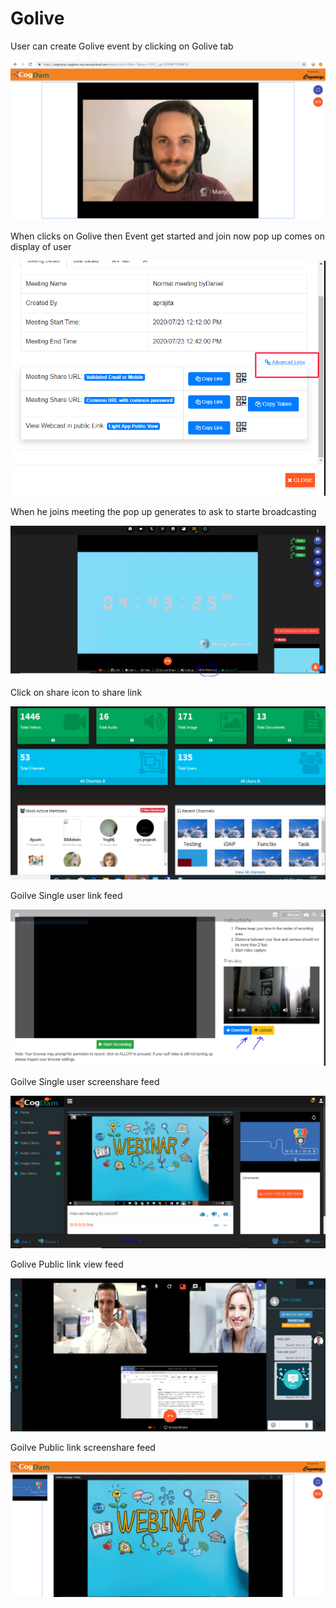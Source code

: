 # Golive

User can create Golive event by clicking on Golive tab 

![](.gitbook/assets/image%20%2865%29.png)

When clicks on Golive then Event get started and join now pop up comes on display of user

![](.gitbook/assets/image%20%28316%29.png)

When he joins meeting the pop up generates to ask to starte broadcasting 

![](.gitbook/assets/image%20%2858%29.png)

Click on share icon to share  link

![](.gitbook/assets/image%20%2823%29.png)

Goilve Single user link feed

![](.gitbook/assets/image%20%28216%29.png)

Goilve Single user screenshare feed

![](.gitbook/assets/microsoftteams-image-3.png)

Golive Public link view feed

![](.gitbook/assets/image%20%28231%29.png)

Goilve Public link screenshare feed

![](.gitbook/assets/microsoftteams-image-4.png)











